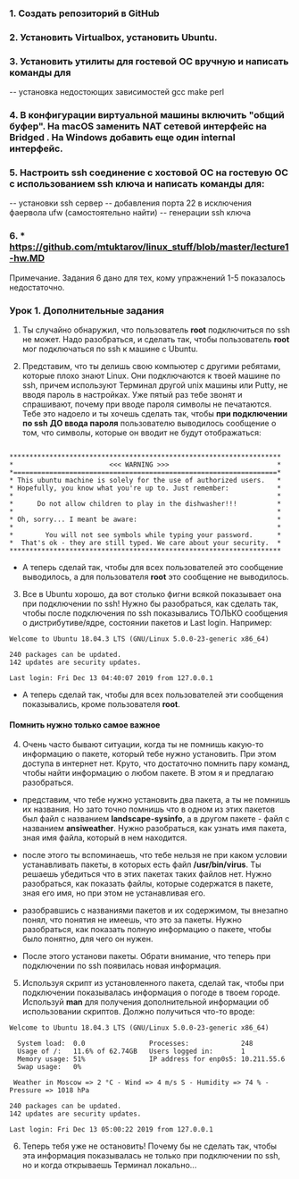 ### 1. Создать репозиторий в GitHub
### 2. Установить Virtualbox, установить Ubuntu.
### 3. Установить утилиты для гостевой ОС вручную и написать команды для
-- установка недостоющих зависимостей gcc make perl
### 4. В конфигурации виртуальной машины включить "общий буфер". На macOS заменить NAT сетевой интерфейс на Bridged . На Windows добавить еще один internal интерфейс.
### 5. Настроить ssh соединение с хостовой ОС на гостевую ОС с использованием ssh ключа и написать команды для:
-- установки ssh сервер
-- добавления порта 22 в исключения фаервола ufw (самостоятельно найти)
-- генерации ssh ключа
### 6. * https://github.com/mtuktarov/linux_stuff/blob/master/lecture1-hw.MD

Примечание. Задания 6 дано для тех, кому упражнений 1-5  показалось недостаточно.



### Урок 1. Дополнительные задания
1. Ты случайно обнаружил, что пользователь **root** подключиться по ssh не может. Надо разобраться, и сделать так, чтобы пользователь **root** мог подключаться по ssh к машине с Ubuntu.

2. Представим, что ты делишь свою компьютер с другими ребятами, которые плохо знают Linux. Они подключаются к твоей машине по ssh, причем используют Терминал другой unix машины или Putty, не вводя пароль в настройках. Уже пятый раз тебе звонят и спрашивают, почему при вводе пароля символы не печатаются. Тебе это надоело и ты хочешь сделать так, чтобы **при подключении по ssh** **ДО ввода пароля** пользователю выводилось сообщение о том, что символы, которые он вводит не будут отображаться:

```

********************************************************************
*                        <<< WARNING >>>                           *
*==================================================================*
* This ubuntu machine is solely for the use of authorized users.   *
* Hopefully, you know what you're up to. Just remember:            *
*                                                                  *
*      Do not allow children to play in the dishwasher!!!          *
*                                                                  *
* Oh, sorry... I meant be aware:                                   *
*                                                                  *
*        You will not see symbols while typing your password.      *
*  That's ok - they are still typed. We care about your security.  *
********************************************************************

```

- А теперь сделай так, чтобы для всех пользователей это сообщение выводилось, а для пользователя **root** это сообщение не выводилось.

3. Все в Ubuntu хорошо, да вот столько фигни всякой показывает она при подключении по ssh! Нужно бы разобраться, как сделать так, чтобы после подключения по ssh показывались ТОЛЬКО сообщения о дистрибутиве/ядре, состоянии пакетов и Last login. Например:

```
Welcome to Ubuntu 18.04.3 LTS (GNU/Linux 5.0.0-23-generic x86_64)

240 packages can be updated.
142 updates are security updates.

Last login: Fri Dec 13 04:40:07 2019 from 127.0.0.1
```

- А теперь сделай так, чтобы для всех пользователей эти сообщения показывались, кроме пользователя **root**.

#### Помнить нужно только самое важное
4. Очень часто бывают ситуации, когда ты не помнишь какую-то информацию о пакете, который тебе нужно установить. При этом доступа в интернет нет. Круто, что достаточно помнить пару команд, чтобы найти информацию о любом пакете. В этом я и предлагаю разобраться.

- представим, что тебе нужно установить два пакета, а ты не помнишь их названия. Но зато точно помнишь что в одном из этих пакетов был файл с названием **landscape-sysinfo**, а в другом пакете - файл с названием **ansiweather**. Нужно разобраться, как узнать имя пакета, зная имя файла, который в нем находится.

- после этого ты вспоминаешь, что тебе нельзя не при каком условии устанавливать пакеты, в которых есть файл **/usr/bin/virus**. Ты решаешь убедиться что в этих пакетах таких файлов нет. Нужно разобраться, как показать файлы, которые содержатся в пакете, зная его имя, но при этом не устанавливая его.

- разобравшись с названиями пакетов и их содержимом, ты внезапно понял, что понятия не имеешь, что это за пакеты. Нужно разобраться, как показать полную информацию о пакете, чтобы было понятно, для чего он нужен.
- После этого установи пакеты. Обрати внимание, что теперь при подключении по ssh появилась новая информация.

5. Используя скрипт из установленного пакета, сделай так, чтобы при подключении показывалась информация о погоде в твоем городе. Используй **man** для получения дополнительной информации об использовании скриптов. Должно получиться что-то вроде:

```
Welcome to Ubuntu 18.04.3 LTS (GNU/Linux 5.0.0-23-generic x86_64)

  System load:  0.0                Processes:             248
  Usage of /:   11.6% of 62.74GB   Users logged in:       1
  Memory usage: 51%                IP address for enp0s5: 10.211.55.6
  Swap usage:   0%

 Weather in Moscow => 2 °C - Wind => 4 m/s S - Humidity => 74 % - Pressure => 1018 hPa

240 packages can be updated.
142 updates are security updates.

Last login: Fri Dec 13 05:00:22 2019 from 127.0.0.1
```

6. Теперь тебя уже не остановить! Почему бы не сделать так, чтобы эта информация показывалась не только при подключении по ssh, но и когда открываешь Терминал локально...

